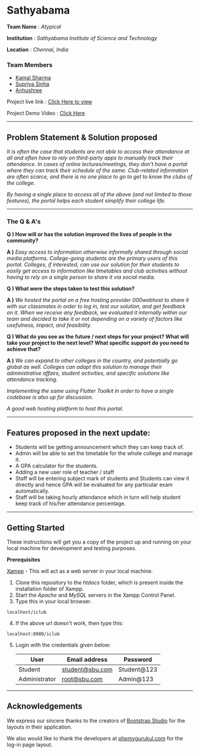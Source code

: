 
# Sathyabama
**Team Name** : *Atypical*

**Institution** : *Sathyabama Institute of Science and Technology*

**Location** : *Chennai, India*

### Team Members
- [Kamal Sharma](https://www.linkedin.com/in/kamaldgrt/)
- [Supriya Sinha](https://www.linkedin.com/in/supriya-sinha-41922316a/)
- [Anhushree](https://www.linkedin.com/in/anhushree/)

Project live link : [Click Here to view](https://sathyabamaist.000webhostapp.com/)

Project Demo Video : [Click Here](https://www.youtube.com/watch?v=hdWES_BzIZU)
___
## Problem Statement & Solution proposed

_It is often the case that students are not able to access their attendance at all and often have to rely on third-party apps to manually track their attendance. In cases of online lectures/meetings, they don’t have a portal where they can track their schedule of the same. Club-related information are often scarce, and there is no one place to go to get to know the clubs of the college._

_By having a single place to access all of the above (and not limited to those features), the portal helps each student simplify their college life._

---
### The Q & A's
**Q ) How will or has the solution improved the lives of people in the community?**

**A )** *Easy access to information otherwise informally shared through social media platforms. College-going students are the primary users of this portal. Colleges, if interested, can use our solution for their students to easily get access to information like timetables and club activities without having to rely on a single person to share it via social media.*

**Q ) What were the steps taken to test this solution?**

**A )** _We hosted the portal on a free hosting provider 000webhost to share it with our classmates in order to log in, test our solution, and get feedback on it. When we receive any feedback, we evaluated it internally within our team and decided to take it or not depending on a variety of factors like usefulness, impact, and feasibility._

**Q ) What do you see as the future / next steps for your project? What will take your project to the next level? What specific support do you need to achieve that?**

**A )** _We can expand to other colleges in the country, and potentially go global as well. Colleges can adapt this solution to manage their administrative affairs, student activities, and specific solutions like attendance tracking._

_Implementing the same using Flutter Toolkit in order to have a single codebase is also up for discussion._

_A good web hosting platform to host this portal._

___

## Features proposed in the next update:
- Students will be getting announcement which they can keep track of.
- Admin will be able to set the timetable for the whole college and manage it.
- A GPA calculator for the students.
- Adding a new user role of teacher / staff
- Staff will be entering subject mark of students and Students can view it directly and hence GPA will be evaluated for any particular exam automatically.
- Staff will be taking hourly attendance which in turn will help student keep track of his/her attendance percentage.

---

## Getting Started

These instructions will get you a copy of the project up and running on your local machine for development and testing purposes. 

**Prerequisites**

[Xampp](https://www.apachefriends.org/index.html) - This will act as a web server in your local machine.
1) Clone this repository to the *htdocs* folder, which is present inside the installation folder of Xampp.
2) Start the *Apache* and *MySQL* servers in the Xampp Control Panel.
3) Type this in your local browser.
		
```
localhost/iclub
```

4) If the above url doesn't work, then type this: 

```
localhost:8080/iclub
```

5) Login with the credentials given below:

	| User |Email address | Password |
	|--|--| --|
	| Student | student@sbu.com | Student@123 |
	| Administrator | root@sbu.com | Admin@123 |
	
	
---
## Acknowledgements

We express our sincere thanks to the creators of [Bootstrap Studio](https://bootstrapstudio.io/) for the layouts in their application.

We also would like to thank the developers at [phpmygurukul.com](https://phpgurukul.com/) for the log-in page layout.
